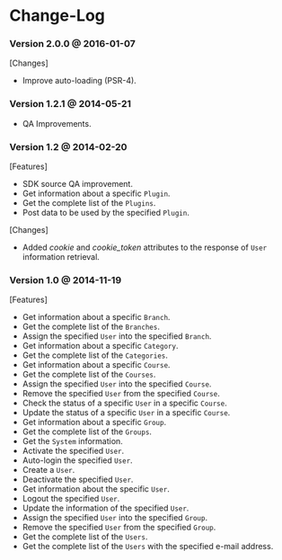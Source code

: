 Change-Log
==========
### Version 2.0.0 @ 2016-01-07
[Changes]
+ Improve auto-loading (PSR-4).

### Version 1.2.1 @ 2014-05-21
+ QA Improvements.

### Version 1.2 @ 2014-02-20
[Features]
+ SDK source QA improvement.
+ Get information about a specific `Plugin`.
+ Get the complete list of the `Plugins`.
+ Post data to be used by the specified `Plugin`.

[Changes]
+ Added *cookie* and *cookie_token* attributes to the response of `User` information retrieval.


### Version 1.0 @ 2014-11-19
[Features]
+ Get information about a specific `Branch`.
+ Get the complete list of the `Branches`.
+ Assign the specified `User` into the specified `Branch`.
+ Get information about a specific `Category`.
+ Get the complete list of the `Categories`.
+ Get information about a specific `Course`.
+ Get the complete list of the `Courses`.
+ Assign the specified `User` into the specified `Course`.
+ Remove the specified `User` from the specified `Course`.
+ Check the status of a specific `User` in a specific `Course`.
+ Update the status of a specific `User` in a specific `Course`.
+ Get information about a specific `Group`.
+ Get the complete list of the `Groups`.
+ Get the `System` information.
+ Activate the specified `User`.
+ Auto-login the specified `User`.
+ Create a `User`.
+ Deactivate the specified `User`.
+ Get information about the specific `User`.
+ Logout the specified `User`.
+ Update the information of the specified `User`.
+ Assign the specified `User` into the specified `Group`.
+ Remove the specified `User` from the specified `Group`.
+ Get the complete list of the `Users`.
+ Get the complete list of the `Users` with the specified e-mail address.
